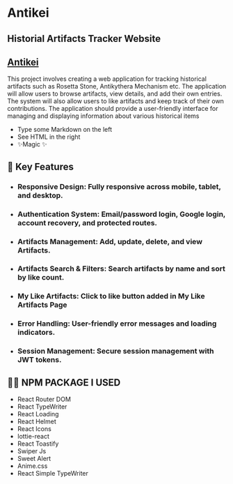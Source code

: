 # Antikei

## Historial Artifacts Tracker Website

## [Antikei](https://historical-artifacts-602a7.web.app/)

This project involves creating a web application for tracking historical artifacts such as Rosetta Stone, Antikythera Mechanism etc. The application will allow users to browse artifacts, view details, and add their own entries. The system will also allow users to like artifacts and keep track of their own contributions. The application should provide a user-friendly interface for managing and displaying information about various historical items

- Type some Markdown on the left
- See HTML in the right
- ✨Magic ✨

## 📍 Key Features

- ### Responsive Design: Fully responsive across mobile, tablet, and desktop.
- ### Authentication System: Email/password login, Google login, account recovery, and protected routes.
- ### Artifacts Management: Add, update, delete, and view Artifacts.
- ### Artifacts Search & Filters: Search artifacts by name and sort by like count.
- ### My Like Artifacts: Click to like button added in My Like Artifacts Page
- ### Error Handling: User-friendly error messages and loading indicators.
- ### Session Management: Secure session management with JWT tokens.

## 📌📌 NPM PACKAGE I USED

- React Router DOM
- React TypeWriter
- React Loading
- React Helmet
- React Icons
- lottie-react
- React Toastify
- Swiper Js
- Sweet Alert
- Anime.css
- React Simple TypeWriter
